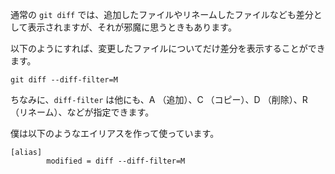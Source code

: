 <!--
title:   git diff のとき変更したファイルだけを確認する
tags:    Git
id:      bfc2196f510d68b3c2cc
private: false
-->
通常の `git diff` では、追加したファイルやリネームしたファイルなども差分として表示されますが、それが邪魔に思うときもあります。

以下のようにすれば、変更したファイルについてだけ差分を表示することができます。

```
git diff --diff-filter=M
```

ちなみに、`diff-filter` は他にも、A （追加）、C （コピー）、D （削除）、R （リネーム）、などが指定できます。

僕は以下のようなエイリアスを作って使っています。

```
[alias]
        modified = diff --diff-filter=M
```